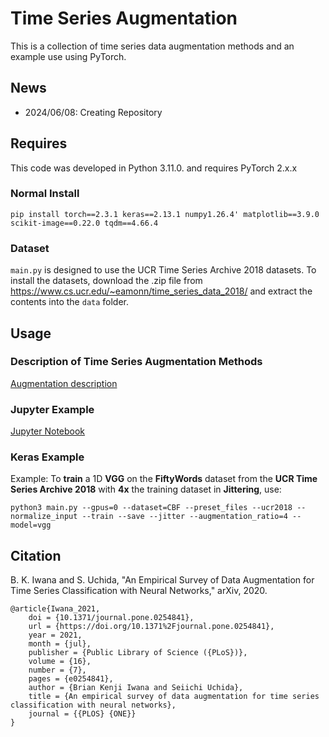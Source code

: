 # Time Series Augmentation

This is a collection of time series data augmentation methods and an example use using PyTorch.

## News

- 2024/06/08: Creating Repository

## Requires

This code was developed in Python 3.11.0. and requires PyTorch 2.x.x

### Normal Install

```
pip install torch==2.3.1 keras==2.13.1 numpy1.26.4' matplotlib==3.9.0 scikit-image==0.22.0 tqdm==4.66.4
```

### Dataset

`main.py` is designed to use the UCR Time Series Archive 2018 datasets. To install the datasets, download the .zip file from https://www.cs.ucr.edu/~eamonn/time_series_data_2018/ and extract the contents into the `data` folder.

## Usage

### Description of Time Series Augmentation Methods

[Augmentation description](./docs/AugmentationMethods.md)

### Jupyter Example

[Jupyter Notebook](visual/example.ipynb)

### Keras Example

Example: 
To **train** a 1D **VGG** on the **FiftyWords** dataset from the **UCR Time Series Archive 2018** with **4x** the training dataset in **Jittering**, use:

```
python3 main.py --gpus=0 --dataset=CBF --preset_files --ucr2018 --normalize_input --train --save --jitter --augmentation_ratio=4 --model=vgg
```

## Citation

B. K. Iwana and S. Uchida, "An Empirical Survey of Data Augmentation for Time Series Classification with Neural Networks," arXiv, 2020.

```
@article{Iwana_2021,
	doi = {10.1371/journal.pone.0254841},
	url = {https://doi.org/10.1371%2Fjournal.pone.0254841},
	year = 2021,
	month = {jul},
	publisher = {Public Library of Science ({PLoS})},
	volume = {16},
	number = {7},
	pages = {e0254841},
	author = {Brian Kenji Iwana and Seiichi Uchida},
	title = {An empirical survey of data augmentation for time series classification with neural networks},
	journal = {{PLOS} {ONE}}
}
```
